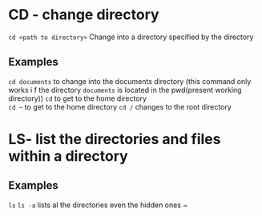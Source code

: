 # CD - change directory
`cd <path to directory>`
Change into a directory specified by the directory
## Examples
`cd documents` to change into the documents directory (this command only works i
f the directory `documents` is located in the pwd(present working directory))
`cd` to get to the home directory  
`cd ~` to get to the home directory
`cd /` changes to the root directory

# LS- list the directories and files within a directory
## Examples
`ls`
`ls -a` lists al the directories even the hidden ones
~
